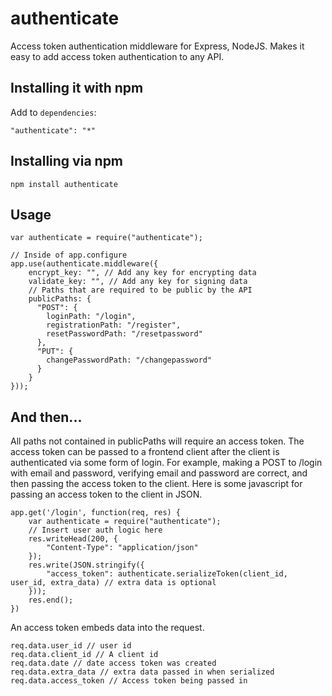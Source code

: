 authenticate
============

Access token authentication middleware for Express, NodeJS.  Makes it easy to add access token authentication to any API. 

## Installing it with npm

Add to `dependencies`:

    "authenticate": "*"

## Installing via npm

    npm install authenticate

## Usage

    var authenticate = require("authenticate");
    
    // Inside of app.configure
    app.use(authenticate.middleware({
        encrypt_key: "", // Add any key for encrypting data
        validate_key: "", // Add any key for signing data
        // Paths that are required to be public by the API
        publicPaths: {
          "POST": {
            loginPath: "/login",
            registrationPath: "/register",
            resetPasswordPath: "/resetpassword"
          },
          "PUT": {
            changePasswordPath: "/changepassword"
          }
        }
    }));

## And then...

All paths not contained in publicPaths will require an access token.  The access token can be passed to a frontend client after the client is authenticated via some form of login.  For example, making a POST to /login with email and password, verifying email and password are correct, and then passing the access token to the client.  Here is some javascript for passing an access token to the client in JSON.

	app.get('/login', function(req, res) {
		var authenticate = require("authenticate");
		// Insert user auth logic here
		res.writeHead(200, {
		    "Content-Type": "application/json"
		});
		res.write(JSON.stringify({
		    "access_token": authenticate.serializeToken(client_id, user_id, extra_data) // extra data is optional
		}));
		res.end();
	})

An access token embeds data into the request.  

    req.data.user_id // user id
    req.data.client_id // A client id
    req.data.date // date access token was created
    req.data.extra_data // extra data passed in when serialized
    req.data.access_token // Access token being passed in
